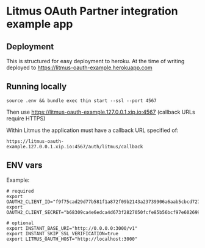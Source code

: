 # Litmus OAuth Partner integration example app

## Deployment

This is structured for easy deployment to heroku. At the time of writing
deployed to https://litmus-oauth-example.herokuapp.com

## Running locally

```
source .env && bundle exec thin start --ssl --port 4567
```

Then use https://litmus-oauth-example.127.0.0.1.xip.io:4567 (callback URLs
require HTTPS)

Within Litmus the application must have a callback URL specified of:
```
https://litmus-oauth-example.127.0.0.1.xip.io:4567/auth/litmus/callback
```

## ENV vars

Example:
```
# required
export OAUTH2_CLIENT_ID="f9f75cad29d77b581f1a872f09b2143a23739906a6aab5cbcd727cba371b8932"
export OAUTH2_CLIENT_SECRET="b68309ca4e6edca4d673f2827050fcfe85b56bcf97e602699a7905c4cfafd86a"

# optional
export INSTANT_BASE_URI="http://0.0.0.0:3000/v1"
export INSTANT_SKIP_SSL_VERIFICATION=true
export LITMUS_OAUTH_HOST="http://localhost:3000"
```
